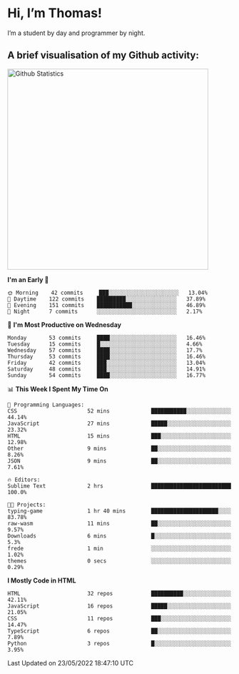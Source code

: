 # Hi, I’m Thomas!
I’m a student by day and programmer by night.

## A brief visualisation of my Github activity:

<img title="My Github Statistics" alt="Github Statistics" width="450px" src="https://github-readme-stats.vercel.app/api?username=thomasrettig&show_icons=true&include_all_commits=true&count_private=true&&hide=issues&theme=tokyonight&border_radius=6px"/>

<!--START_SECTION:waka-->
**I'm an Early 🐤** 

```text
🌞 Morning    42 commits     ███░░░░░░░░░░░░░░░░░░░░░░   13.04% 
🌆 Daytime    122 commits    █████████░░░░░░░░░░░░░░░░   37.89% 
🌃 Evening    151 commits    ███████████░░░░░░░░░░░░░░   46.89% 
🌙 Night      7 commits      ░░░░░░░░░░░░░░░░░░░░░░░░░   2.17%

```
📅 **I'm Most Productive on Wednesday** 

```text
Monday       53 commits     ████░░░░░░░░░░░░░░░░░░░░░   16.46% 
Tuesday      15 commits     █░░░░░░░░░░░░░░░░░░░░░░░░   4.66% 
Wednesday    57 commits     ████░░░░░░░░░░░░░░░░░░░░░   17.7% 
Thursday     53 commits     ████░░░░░░░░░░░░░░░░░░░░░   16.46% 
Friday       42 commits     ███░░░░░░░░░░░░░░░░░░░░░░   13.04% 
Saturday     48 commits     ███░░░░░░░░░░░░░░░░░░░░░░   14.91% 
Sunday       54 commits     ████░░░░░░░░░░░░░░░░░░░░░   16.77%

```


📊 **This Week I Spent My Time On** 

```text
💬 Programming Languages: 
CSS                      52 mins             ███████████░░░░░░░░░░░░░░   44.14% 
JavaScript               27 mins             █████░░░░░░░░░░░░░░░░░░░░   23.32% 
HTML                     15 mins             ███░░░░░░░░░░░░░░░░░░░░░░   12.98% 
Other                    9 mins              ██░░░░░░░░░░░░░░░░░░░░░░░   8.26% 
JSON                     9 mins              ██░░░░░░░░░░░░░░░░░░░░░░░   7.61%

🔥 Editors: 
Sublime Text             2 hrs               █████████████████████████   100.0%

🐱‍💻 Projects: 
typing-game              1 hr 40 mins        █████████████████████░░░░   83.78% 
raw-wasm                 11 mins             ██░░░░░░░░░░░░░░░░░░░░░░░   9.57% 
Downloads                6 mins              █░░░░░░░░░░░░░░░░░░░░░░░░   5.3% 
frede                    1 min               ░░░░░░░░░░░░░░░░░░░░░░░░░   1.02% 
themes                   0 secs              ░░░░░░░░░░░░░░░░░░░░░░░░░   0.29%

```

**I Mostly Code in HTML** 

```text
HTML                     32 repos            ██████████░░░░░░░░░░░░░░░   42.11% 
JavaScript               16 repos            █████░░░░░░░░░░░░░░░░░░░░   21.05% 
CSS                      11 repos            ███░░░░░░░░░░░░░░░░░░░░░░   14.47% 
TypeScript               6 repos             ██░░░░░░░░░░░░░░░░░░░░░░░   7.89% 
Python                   3 repos             █░░░░░░░░░░░░░░░░░░░░░░░░   3.95%

```



 Last Updated on 23/05/2022 18:47:10 UTC
<!--END_SECTION:waka-->
